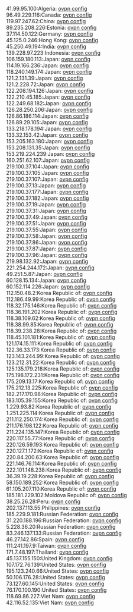 41.99.95.100:Algeria: [ovpn config](vpn/41_99_95_100.ovpn)  
96.49.229.116:Canada: [ovpn config](vpn/96_49_229_116.ovpn)  
119.97.247.62:China: [ovpn config](vpn/119_97_247_62.ovpn)  
89.235.208.226:Estonia: [ovpn config](vpn/89_235_208_226.ovpn)  
37.114.50.122:Germany: [ovpn config](vpn/37_114_50_122.ovpn)  
45.125.0.246:Hong Kong: [ovpn config](vpn/45_125_0_246.ovpn)  
45.250.49.194:India: [ovpn config](vpn/45_250_49_194.ovpn)  
139.228.97.223:Indonesia: [ovpn config](vpn/139_228_97_223.ovpn)  
106.159.180.113:Japan: [ovpn config](vpn/106_159_180_113.ovpn)  
114.19.166.236:Japan: [ovpn config](vpn/114_19_166_236.ovpn)  
118.240.149.174:Japan: [ovpn config](vpn/118_240_149_174.ovpn)  
121.2.131.39:Japan: [ovpn config](vpn/121_2_131_39.ovpn)  
121.2.228.72:Japan: [ovpn config](vpn/121_2_228_72.ovpn)  
122.208.194.126:Japan: [ovpn config](vpn/122_208_194_126.ovpn)  
122.210.45.185:Japan: [ovpn config](vpn/122_210_45_185.ovpn)  
122.249.68.182:Japan: [ovpn config](vpn/122_249_68_182.ovpn)  
126.28.250.206:Japan: [ovpn config](vpn/126_28_250_206.ovpn)  
126.86.186.114:Japan: [ovpn config](vpn/126_86_186_114.ovpn)  
126.89.29.105:Japan: [ovpn config](vpn/126_89_29_105.ovpn)  
133.218.178.194:Japan: [ovpn config](vpn/133_218_178_194.ovpn)  
133.32.153.42:Japan: [ovpn config](vpn/133_32_153_42.ovpn)  
153.205.163.180:Japan: [ovpn config](vpn/153_205_163_180.ovpn)  
153.208.131.35:Japan: [ovpn config](vpn/153_208_131_35.ovpn)  
153.219.224.239:Japan: [ovpn config](vpn/153_219_224_239.ovpn)  
160.251.62.107:Japan: [ovpn config](vpn/160_251_62_107.ovpn)  
219.100.37.104:Japan: [ovpn config](vpn/219_100_37_104.ovpn)  
219.100.37.105:Japan: [ovpn config](vpn/219_100_37_105.ovpn)  
219.100.37.107:Japan: [ovpn config](vpn/219_100_37_107.ovpn)  
219.100.37.13:Japan: [ovpn config](vpn/219_100_37_13.ovpn)  
219.100.37.177:Japan: [ovpn config](vpn/219_100_37_177.ovpn)  
219.100.37.182:Japan: [ovpn config](vpn/219_100_37_182.ovpn)  
219.100.37.19:Japan: [ovpn config](vpn/219_100_37_19.ovpn)  
219.100.37.31:Japan: [ovpn config](vpn/219_100_37_31.ovpn)  
219.100.37.49:Japan: [ovpn config](vpn/219_100_37_49.ovpn)  
219.100.37.51:Japan: [ovpn config](vpn/219_100_37_51.ovpn)  
219.100.37.55:Japan: [ovpn config](vpn/219_100_37_55.ovpn)  
219.100.37.58:Japan: [ovpn config](vpn/219_100_37_58.ovpn)  
219.100.37.86:Japan: [ovpn config](vpn/219_100_37_86.ovpn)  
219.100.37.87:Japan: [ovpn config](vpn/219_100_37_87.ovpn)  
219.100.37.96:Japan: [ovpn config](vpn/219_100_37_96.ovpn)  
219.98.132.92:Japan: [ovpn config](vpn/219_98_132_92.ovpn)  
221.254.244.172:Japan: [ovpn config](vpn/221_254_244_172.ovpn)  
49.251.5.87:Japan: [ovpn config](vpn/49_251_5_87.ovpn)  
60.128.15.134:Japan: [ovpn config](vpn/60_128_15_134.ovpn)  
60.152.114.226:Japan: [ovpn config](vpn/60_152_114_226.ovpn)  
112.150.48.2:Korea Republic of: [ovpn config](vpn/112_150_48_2.ovpn)  
112.186.49.99:Korea Republic of: [ovpn config](vpn/112_186_49_99.ovpn)  
118.32.175.146:Korea Republic of: [ovpn config](vpn/118_32_175_146.ovpn)  
118.36.191.202:Korea Republic of: [ovpn config](vpn/118_36_191_202.ovpn)  
118.38.109.62:Korea Republic of: [ovpn config](vpn/118_38_109_62.ovpn)  
118.38.99.85:Korea Republic of: [ovpn config](vpn/118_38_99_85.ovpn)  
118.39.238.28:Korea Republic of: [ovpn config](vpn/118_39_238_28.ovpn)  
118.45.101.181:Korea Republic of: [ovpn config](vpn/118_45_101_181.ovpn)  
121.174.15.111:Korea Republic of: [ovpn config](vpn/121_174_15_111.ovpn)  
122.36.33.173:Korea Republic of: [ovpn config](vpn/122_36_33_173.ovpn)  
123.143.244.99:Korea Republic of: [ovpn config](vpn/123_143_244_99.ovpn)  
123.212.31.22:Korea Republic of: [ovpn config](vpn/123_212_31_22.ovpn)  
125.135.179.218:Korea Republic of: [ovpn config](vpn/125_135_179_218.ovpn)  
175.198.172.231:Korea Republic of: [ovpn config](vpn/175_198_172_231.ovpn)  
175.209.13.17:Korea Republic of: [ovpn config](vpn/175_209_13_17.ovpn)  
175.212.13.225:Korea Republic of: [ovpn config](vpn/175_212_13_225.ovpn)  
182.217.170.98:Korea Republic of: [ovpn config](vpn/182_217_170_98.ovpn)  
183.105.39.155:Korea Republic of: [ovpn config](vpn/183_105_39_155.ovpn)  
1.229.93.82:Korea Republic of: [ovpn config](vpn/1_229_93_82.ovpn)  
1.251.225.114:Korea Republic of: [ovpn config](vpn/1_251_225_114.ovpn)  
211.112.250.174:Korea Republic of: [ovpn config](vpn/211_112_250_174.ovpn)  
211.176.198.122:Korea Republic of: [ovpn config](vpn/211_176_198_122.ovpn)  
211.224.135.147:Korea Republic of: [ovpn config](vpn/211_224_135_147.ovpn)  
220.117.55.77:Korea Republic of: [ovpn config](vpn/220_117_55_77.ovpn)  
220.126.59.193:Korea Republic of: [ovpn config](vpn/220_126_59_193.ovpn)  
220.127.1.172:Korea Republic of: [ovpn config](vpn/220_127_1_172.ovpn)  
220.84.200.63:Korea Republic of: [ovpn config](vpn/220_84_200_63.ovpn)  
221.146.76.114:Korea Republic of: [ovpn config](vpn/221_146_76_114.ovpn)  
222.101.148.238:Korea Republic of: [ovpn config](vpn/222_101_148_238.ovpn)  
36.39.19.228:Korea Republic of: [ovpn config](vpn/36_39_19_228.ovpn)  
58.150.189.252:Korea Republic of: [ovpn config](vpn/58_150_189_252.ovpn)  
61.105.207.110:Korea Republic of: [ovpn config](vpn/61_105_207_110.ovpn)  
185.181.229.102:Moldova Republic of: [ovpn config](vpn/185_181_229_102.ovpn)  
38.25.26.28:Peru: [ovpn config](vpn/38_25_26_28.ovpn)  
202.137.113.55:Philippines: [ovpn config](vpn/202_137_113_55.ovpn)  
185.229.9.181:Russian Federation: [ovpn config](vpn/185_229_9_181.ovpn)  
31.220.188.196:Russian Federation: [ovpn config](vpn/31_220_188_196.ovpn)  
5.228.36.20:Russian Federation: [ovpn config](vpn/5_228_36_20.ovpn)  
83.246.137.133:Russian Federation: [ovpn config](vpn/83_246_137_133.ovpn)  
46.27.142.86:Spain: [ovpn config](vpn/46_27_142_86.ovpn)  
111.241.197.9:Taiwan: [ovpn config](vpn/111_241_197_9.ovpn)  
171.7.48.197:Thailand: [ovpn config](vpn/171_7_48_197.ovpn)  
45.137.155.150:United Kingdom: [ovpn config](vpn/45_137_155_150.ovpn)  
107.172.76.139:United States: [ovpn config](vpn/107_172_76_139.ovpn)  
195.123.240.66:United States: [ovpn config](vpn/195_123_240_66.ovpn)  
50.106.176.28:United States: [ovpn config](vpn/50_106_176_28.ovpn)  
73.127.60.145:United States: [ovpn config](vpn/73_127_60_145.ovpn)  
76.170.100.190:United States: [ovpn config](vpn/76_170_100_190.ovpn)  
118.69.86.227:Viet Nam: [ovpn config](vpn/118_69_86_227.ovpn)  
42.116.52.135:Viet Nam: [ovpn config](vpn/42_116_52_135.ovpn)  
